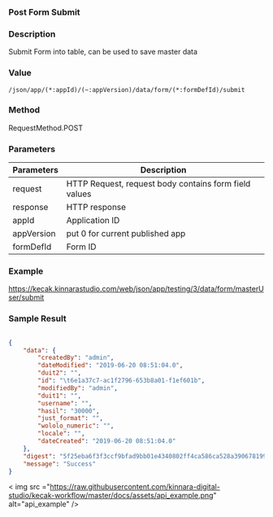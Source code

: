 ### Post Form Submit 

### Description ###

Submit Form into table, can be used to save master data

### Value

`/json/app/(*:appId)/(~:appVersion)/data/form/(*:formDefId)/submit`

### Method ###

RequestMethod.POST

### Parameters ###

| Parameters | Description |
|---|---|
| request | HTTP Request, request body contains form field values |
| response | HTTP response |
| appId | Application ID |
| appVersion | put 0 for current published app |
| formDefId | Form ID |

### Example 

https://kecak.kinnarastudio.com/web/json/app/testing/3/data/form/masterUser/submit


### Sample Result ###

```json

{
    "data": {
        "createdBy": "admin",
        "dateModified": "2019-06-20 08:51:04.0",
        "duit2": "",
        "id": "\t6e1a37c7-ac1f2796-653b8a01-f1ef601b",
        "modifiedBy": "admin",
        "duit1": "",
        "username": "",
        "hasil": "30000",
        "just_format": "",
        "wololo_numeric": "",
        "locale": "",
        "dateCreated": "2019-06-20 08:51:04.0"
    },
    "digest": "5f25eba6f3f3ccf9bfad9bb01e4340802ff4ca586ca528a39067819922df8876",
    "message": "Success"
}
```

< img src ="https://raw.githubusercontent.com/kinnara-digital-studio/kecak-workflow/master/docs/assets/api_example.png" alt="api_example" />
